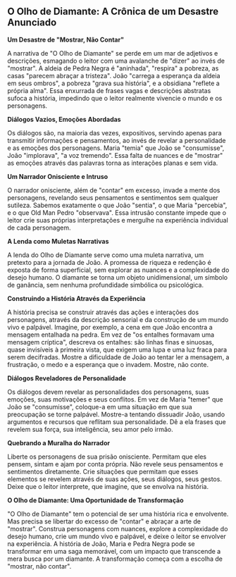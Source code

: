 ## O Olho de Diamante: A Crônica de um Desastre Anunciado

**Um Desastre de "Mostrar, Não Contar"**

A narrativa de "O Olho de Diamante" se perde em um mar de adjetivos e descrições, esmagando o leitor com uma avalanche de "dizer" ao invés de "mostrar".  A aldeia de Pedra Negra é "aninhada", "respira" a pobreza, as casas "parecem abraçar a tristeza".  João "carrega a esperança da aldeia em seus ombros", a pobreza "grava sua história", e a obsidiana "reflete a própria alma".  Essa enxurrada de frases vagas e descrições abstratas sufoca a história, impedindo que o leitor realmente vivencie o mundo e os personagens.

**Diálogos Vazios, Emoções Abordadas**

Os diálogos são, na maioria das vezes, expositivos, servindo apenas para transmitir informações e pensamentos, ao invés de revelar a personalidade e as emoções dos personagens.  Maria "temia" que João se "consumisse",  João "implorava", "a voz tremendo".  Essa falta de nuances e de "mostrar" as emoções através das palavras torna as interações planas e sem vida.

**Um Narrador Onisciente e Intruso**

O narrador onisciente, além de "contar" em excesso, invade a mente dos personagens, revelando seus pensamentos e sentimentos sem qualquer sutileza.  Sabemos exatamente o que João "sentia", o que Maria "percebia", e o que Old Man Pedro "observava".  Essa intrusão constante impede que o leitor crie suas próprias interpretações e mergulhe na experiência individual de cada personagem.

**A Lenda como Muletas Narrativas**

A lenda do Olho de Diamante serve como uma muleta narrativa, um pretexto para a jornada de João.  A promessa de riqueza e redenção é exposta de forma superficial, sem explorar as nuances e a complexidade do desejo humano.  O diamante se torna um objeto unidimensional, um símbolo de ganância, sem nenhuma profundidade simbólica ou psicológica.

**Construindo a História Através da Experiência**

A história precisa se construir através das ações e interações dos personagens, através da descrição sensorial e da construção de um mundo vivo e palpável.  Imagine, por exemplo, a cena em que João encontra a mensagem entalhada na pedra.  Em vez de "os entalhes formavam uma mensagem críptica", descreva os entalhes: são linhas finas e sinuosas, quase invisíveis à primeira vista, que exigem uma lupa e uma luz fraca para serem decifradas.  Mostre a dificuldade de João ao tentar ler a mensagem, a frustração, o medo e a esperança que o invadem.  Mostre, não conte.

**Diálogos Reveladores de Personalidade**

Os diálogos devem revelar as personalidades dos personagens, suas emoções, suas motivações e seus conflitos.  Em vez de Maria "temer" que João se "consumisse", coloque-a em uma situação em que sua preocupação se torne palpável.  Mostre-a tentando dissuadir João, usando argumentos e recursos que reflitam sua personalidade.  Dê a ela frases que revelem sua força, sua inteligência, seu amor pelo irmão.

**Quebrando a Muralha do Narrador**

Liberte os personagens de sua prisão onisciente.  Permitam que eles pensem, sintam e ajam por conta própria.  Não revele seus pensamentos e sentimentos diretamente.  Crie situações que permitam que esses elementos se revelem através de suas ações, seus diálogos, seus gestos.  Deixe que o leitor interprete, que imagine, que se envolva na história.

**O Olho de Diamante: Uma Oportunidade de Transformação**

"O Olho de Diamante" tem o potencial de ser uma história rica e envolvente.  Mas precisa se libertar do excesso de "contar" e abraçar a arte de "mostrar".  Construa personagens com nuances, explore a complexidade do desejo humano, crie um mundo vivo e palpável, e deixe o leitor se envolver na experiência.  A história de João, Maria e Pedra Negra pode se transformar em uma saga memorável,  com um impacto que transcende a mera busca por um diamante.  A transformação começa com a escolha de "mostrar, não contar".
